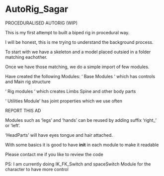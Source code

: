 # AutoRig_Sagar
PROCEDURALISED AUTORIG (WIP)

This is my first attempt to built a biped rig in procedural way.

I will be honest, this is me trying to understand the background process.

To start with we have a skeleton and a model placed outsied in a folder matching eachother.

Once we have those matching, we do a simple import of few modules.

Have created the following Modules:
‘ Base Modules ‘ which has controls and Main rig structure

‘ Rig modules ‘ which creates Limbs Spine and other body parts

‘ Utilities Module’ has joint properties which we use often


REPORT THIS AD

Modules such as ‘legs’ and ‘hands’ can be reused by adding suffix ‘right_’ or ‘left’.

‘HeadParts’ will have eyes tongue and hair attached.

With some basics it is good to have __init__ in each module to make it readable

Please contact me if you like to review the code

PS: I am currently doing IK_FK_Switch and spaceSwitch Module for the character to have more control
